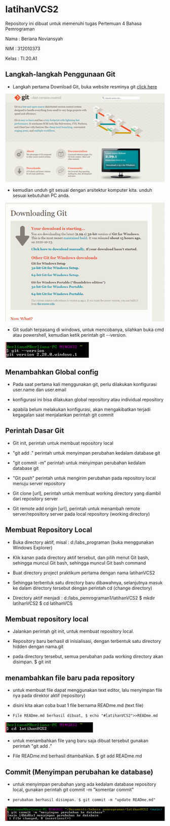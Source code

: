 # latihanVCS2

Repository ini dibuat untuk memenuhi tugas Pertemuan 4 Bahasa Pemrograman

Nama : Beriana Noviansyah

NIM : 312010373

Kelas : TI.20.A1

## Langkah-langkah Penggunaan Git


* Langkah pertama Download Git, buka website resminya git [click here](https://git-scm.com/)

![downlaod git-scm](coding-git/git-scm.PNG)

* kemudian unduh git sesuai dengan arsitektur komputer kita. unduh sesuai kebutuhan PC anda.

![download git-bit](coding-git/git-bit.PNG)

* Git sudah terpasang di windows, untuk mencobanya, silahkan buka cmd atau powershell, kemudian ketik perintah git --version.

![download git version](coding-git/git-version.PNG)

## Menambahkan Global config

* Pada saat pertama kali menggunakan git, perlu dilakukan konfigurasi user.name dan user.email

* konfigurasi ini bisa dilakukan global repository atau individual repository

* apabila belum melakukan konfigurasi, akan mengakibatkan terjadi kegagalan saat menjalankan perintah git commit


## Perintah Dasar Git

* Git init, perintah untuk membuat repository local

* "git add ." perintah untuk menyimpan perubahan kedalam database git

* "git commit -m" perintah untuk menyimpan perubahan kedalam database git

* "Git push" perintah untuk mengirim perubahan pada repository local menuju server repository

* Git clone [url], perintah untuk membuat working directory yang diambil dari repository server

* Git remote add origin [url], perintah untuk menambah remote server/repository server pada local repository (working directory)

## Membuat Repository Local

* Buka directory aktif, misal : d:/labs_programan (buka menggunakan Windows Explorer)


* Klik kanan pada directory aktif tersebut, dan pilih menut Git bash, sehingga muncul Git bash, sehingga muncul Git bash command

* Buat directory project praktikum pertama dengan nama latihanVCS2

* Sehingga terbentuk satu directory baru dibawahnya, selanjutnya masuk ke dalam directory tersebut dengan perintah cd (change directory)

* Directory aktif menjadi : d:/labs_pemrograman1/latihanVCS2 $ mkdir latihanVCS2 $ cd latihanVCS

## Membuat repository local 

* Jalankan  perintah git init, untuk membuat repository local.

* Repository baru berhasil di inisialisasi, dengan terbentuk satu directory hidden dengan nama.git

* pada directory tersebut, semua perubahan pada working directory akan disimpan. $ git init

## menambahkan file baru pada repository

* untuk membuat file dapat menggunakan text editor, lalu menyimpan file nya pada direktor aktif (repository)

* disini kita akan coba buat 1 file bernama READme.md (text file)

* `File READme.md berhasil dibuat, $ echo "#latihanVCS2">>READme.md` <br>

![download git-latihanVCS2](coding-git/git-latihanVCS2.PNG)

* untuk menambahkan file yang baru saja dibuat tersebut gunakan perintah "git add ."

* File READme.md berhasil ditambahkan. $ git add READme.md

## Commit (Menyimpan perubahan ke database)

* untuk menyimpan perubahan yang ada kedalam database repository local, gunakan perintah git commit -m "komentar commit"

* `perubahan berhasil disimpan. $ git commit -m "update READme.md"` <br>

![download git-commit](coding-git/git-commit.PNG)